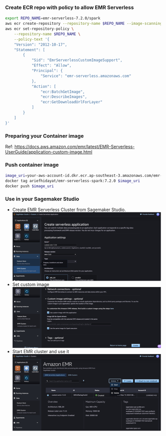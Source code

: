 ### Create ECR repo with policy to allow EMR Serverless
```bash
export REPO_NAME=emr-serverless-7.2.0/spark
aws ecr create-repository --repository-name $REPO_NAME --image-scanning-configuration scanOnPush=true
aws ecr set-repository-policy \
    --repository-name $REPO_NAME \
    --policy-text '{
    "Version": "2012-10-17",
    "Statement": [
        {
            "Sid": "EmrServerlessCustomImageSupport",
            "Effect": "Allow",
            "Principal": {
                "Service": "emr-serverless.amazonaws.com"
            },
            "Action": [
                "ecr:BatchGetImage",
                "ecr:DescribeImages",
                "ecr:GetDownloadUrlForLayer"
            ]
        }
    ]
}'
```
### Preparing your Container image
Ref: https://docs.aws.amazon.com/emr/latest/EMR-Serverless-UserGuide/application-custom-image.html

### Push container image
```bash
image_uri=your-aws-account-id.dkr.ecr.ap-southeast-3.amazonaws.com/emr-serverless-7.2.0/spark:0.0.1
docker tag ariefhidayat/emr-serverless-spark:7.2.0 $image_uri
docker push $image_uri
```

### Use in your Sagemaker Studio

* Create EMR Serverless Cluster from Sagemaker Studio. ![create-emr](../imgs/create-emr-cluster-01.jpg)
* Set custom image ![set-custom-image](../imgs/create-emr-cluster-02-set-image.jpg)
* Start EMR cluster and use it ![start-it](../imgs/create-emr-cluster-03-start.jpg)